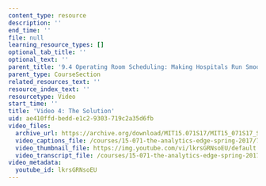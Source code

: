 ```yaml
---
content_type: resource
description: ''
end_time: ''
file: null
learning_resource_types: []
optional_tab_title: ''
optional_text: ''
parent_title: '9.4 Operating Room Scheduling: Making Hospitals Run Smoothly  (Recitation)'
parent_type: CourseSection
related_resources_text: ''
resource_index_text: ''
resourcetype: Video
start_time: ''
title: 'Video 4: The Solution'
uid: ae410ffd-bedd-e1c2-9303-719c2a35d6fb
video_files:
  archive_url: https://archive.org/download/MIT15.071S17/MIT15_071S17_Session_9.4.05_300k.mp4
  video_captions_file: /courses/15-071-the-analytics-edge-spring-2017/7a605d6df69156d386f898970b1277ca_lkrsGRNsoEU.vtt
  video_thumbnail_file: https://img.youtube.com/vi/lkrsGRNsoEU/default.jpg
  video_transcript_file: /courses/15-071-the-analytics-edge-spring-2017/c623d52c8f81f7535a037d20734defb4_lkrsGRNsoEU.pdf
video_metadata:
  youtube_id: lkrsGRNsoEU
---
```

